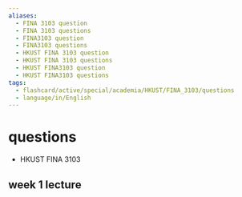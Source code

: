 ```yaml
---
aliases:
  - FINA 3103 question
  - FINA 3103 questions
  - FINA3103 question
  - FINA3103 questions
  - HKUST FINA 3103 question
  - HKUST FINA 3103 questions
  - HKUST FINA3103 question
  - HKUST FINA3103 questions
tags:
  - flashcard/active/special/academia/HKUST/FINA_3103/questions
  - language/in/English
---
```


# questions

- HKUST FINA 3103

## week 1 lecture
